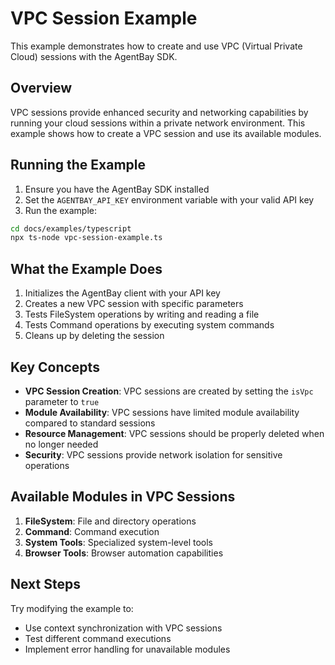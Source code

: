 # VPC Session Example

This example demonstrates how to create and use VPC (Virtual Private Cloud) sessions with the AgentBay SDK.

## Overview

VPC sessions provide enhanced security and networking capabilities by running your cloud sessions within a private network environment. This example shows how to create a VPC session and use its available modules.

## Running the Example

1. Ensure you have the AgentBay SDK installed
2. Set the `AGENTBAY_API_KEY` environment variable with your valid API key
3. Run the example:

```bash
cd docs/examples/typescript
npx ts-node vpc-session-example.ts
```

## What the Example Does

1. Initializes the AgentBay client with your API key
2. Creates a new VPC session with specific parameters
3. Tests FileSystem operations by writing and reading a file
4. Tests Command operations by executing system commands
5. Cleans up by deleting the session

## Key Concepts

- **VPC Session Creation**: VPC sessions are created by setting the `isVpc` parameter to `true`
- **Module Availability**: VPC sessions have limited module availability compared to standard sessions
- **Resource Management**: VPC sessions should be properly deleted when no longer needed
- **Security**: VPC sessions provide network isolation for sensitive operations

## Available Modules in VPC Sessions

1. **FileSystem**: File and directory operations
2. **Command**: Command execution
3. **System Tools**: Specialized system-level tools
4. **Browser Tools**: Browser automation capabilities

## Next Steps

Try modifying the example to:
- Use context synchronization with VPC sessions
- Test different command executions
- Implement error handling for unavailable modules